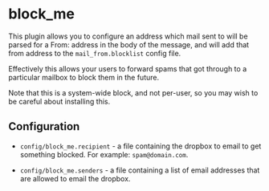 block\_me
========

This plugin allows you to configure an address which mail sent to will be
parsed for a From: address in the body of the message, and will add that
from address to the `mail_from.blocklist` config file.

Effectively this allows your users to forward spams that got through to a
particular mailbox to block them in the future.

Note that this is a system-wide block, and not per-user, so you may wish to
be careful about installing this.

Configuration
-------------

* `config/block_me.recipient` - a file containing the dropbox to email to
  get something blocked. For example: `spam@domain.com`.

* `config/block_me.senders` - a file containing a list of email addresses
  that are allowed to email the dropbox.
